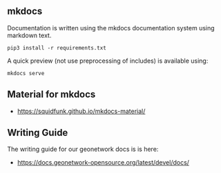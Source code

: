 ## mkdocs

Documentation is written using the mkdocs documentation system using markdown text.

```
pip3 install -r requirements.txt
```

A quick preview (not use preprocessing of includes) is available using:

```
mkdocs serve
```

## Material for mkdocs

* https://squidfunk.github.io/mkdocs-material/

## Writing Guide

The writing guide for our geonetwork docs is is here:

* https://docs.geonetwork-opensource.org/latest/devel/docs/

